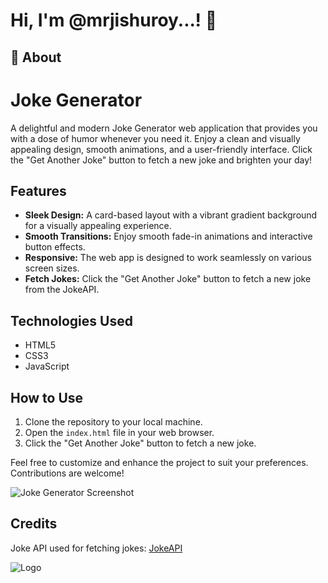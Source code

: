
# Hi, I'm @mrjishuroy...! 👋


## 🚀 About

# Joke Generator

A delightful and modern Joke Generator web application that provides you with a dose of humor whenever you need it. Enjoy a clean and visually appealing design, smooth animations, and a user-friendly interface. Click the "Get Another Joke" button to fetch a new joke and brighten your day!

## Features

- **Sleek Design:** A card-based layout with a vibrant gradient background for a visually appealing experience.
- **Smooth Transitions:** Enjoy smooth fade-in animations and interactive button effects.
- **Responsive:** The web app is designed to work seamlessly on various screen sizes.
- **Fetch Jokes:** Click the "Get Another Joke" button to fetch a new joke from the JokeAPI.

## Technologies Used

- HTML5
- CSS3
- JavaScript

## How to Use

1. Clone the repository to your local machine.
2. Open the `index.html` file in your web browser.
3. Click the "Get Another Joke" button to fetch a new joke.

Feel free to customize and enhance the project to suit your preferences. Contributions are welcome!

![Joke Generator Screenshot](https://raw.githubusercontent.com/Mrcyberperson/Joke-Generator/main/Joke%20Generator.png)

## Credits

Joke API used for fetching jokes: [JokeAPI](https://v2.jokeapi.dev/)


![Logo](https://jishuroy.in/wp-content/uploads/2023/08/cropped-Mr.jishu-roy_LOGO-1.png)

